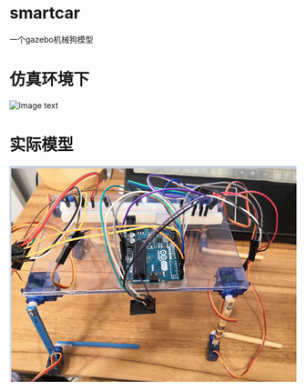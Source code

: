 # smartcar
一个gazebo机械狗模型
# 仿真环境下
![Image text](https://github.com/XudongFu/smartcar/raw/master/demo.png)

# 实际模型
![Image text](https://github.com/XudongFu/dogControl/raw/master/dog.png)
